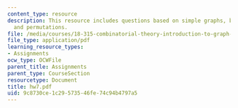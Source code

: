 ```yaml
---
content_type: resource
description: This resource includes questions based on simple graphs, billiard trajectory,
  and permutations.
file: /media/courses/18-315-combinatorial-theory-introduction-to-graph-theory-extremal-and-enumerative-combinatorics-spring-2005/9c8730ce1c29573546fe74c94b4797a5_hw7.pdf
file_type: application/pdf
learning_resource_types:
- Assignments
ocw_type: OCWFile
parent_title: Assignments
parent_type: CourseSection
resourcetype: Document
title: hw7.pdf
uid: 9c8730ce-1c29-5735-46fe-74c94b4797a5
---
```


